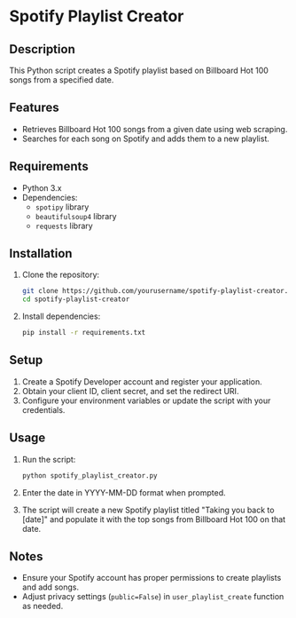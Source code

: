 **Spotify Playlist Creator**
============================

**Description**
---------------

This Python script creates a Spotify playlist based on Billboard Hot 100 songs from a specified date.

**Features**
------------

*   Retrieves Billboard Hot 100 songs from a given date using web scraping.
*   Searches for each song on Spotify and adds them to a new playlist.

**Requirements**
----------------

*   Python 3.x
*   Dependencies:
    *   `spotipy` library
    *   `beautifulsoup4` library
    *   `requests` library

**Installation**
----------------

1.  Clone the repository:

    ```bash
    git clone https://github.com/yourusername/spotify-playlist-creator.git
    cd spotify-playlist-creator
    ```

2.  Install dependencies:

    ```bash
    pip install -r requirements.txt
    ```

**Setup**
---------

1.  Create a Spotify Developer account and register your application.
2.  Obtain your client ID, client secret, and set the redirect URI.
3.  Configure your environment variables or update the script with your credentials.

**Usage**
---------

1.  Run the script:

    ```bash
    python spotify_playlist_creator.py
    ```

2.  Enter the date in YYYY-MM-DD format when prompted.
3.  The script will create a new Spotify playlist titled "Taking you back to [date]" and populate it with the top songs from Billboard Hot 100 on that date.

**Notes**
---------

*   Ensure your Spotify account has proper permissions to create playlists and add songs.
*   Adjust privacy settings (`public=False`) in `user_playlist_create` function as needed.
